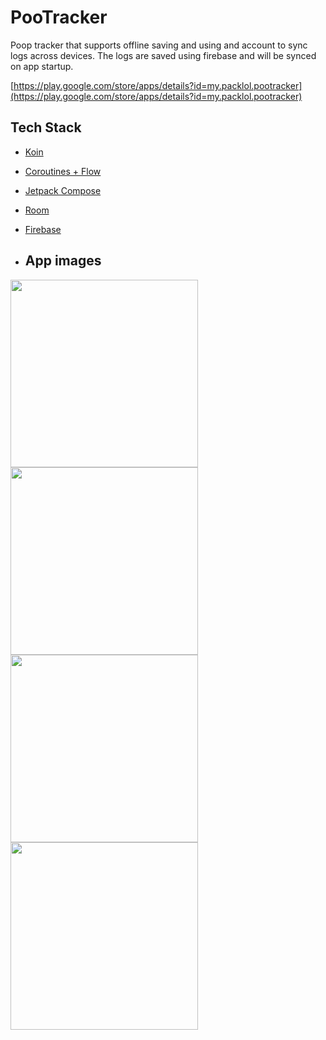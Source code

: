 # PooTracker
Poop tracker that supports offline saving and using and account to sync logs across devices. The logs are saved using firebase
and will be synced on app startup.

[https://play.google.com/store/apps/details?id=my.packlol.pootracker](https://play.google.com/store/apps/details?id=my.packlol.pootracker)

## Tech Stack
- [Koin](https://insert-koin.io/)
- [Coroutines + Flow](https://kotlinlang.org/docs/coroutines-overview.html)
- [Jetpack Compose](https://developer.android.com/jetpack/compose)
- [Room](https://developer.android.com/training/data-storage/room)
- [Firebase](https://firebase.google.com/)

- ## App images
<img src="https://github.com/Dcatna/PooTracker/assets/98186105/e0985c0b-6961-401d-bcaf-5e816eec7016" width=300>
<img src="https://github.com/Dcatna/PooTracker/assets/98186105/0a0b319c-f3ae-494c-b119-19adb46910d3" width=300>
<img src="https://github.com/Dcatna/PooTracker/assets/98186105/59a3b19f-c3ef-4ed5-9fc6-51fb3fdad6c8" width=300>
<img src="https://github.com/Dcatna/PooTracker/assets/98186105/14288d61-3103-472c-8c0a-9b6d862d7743" width=300>
